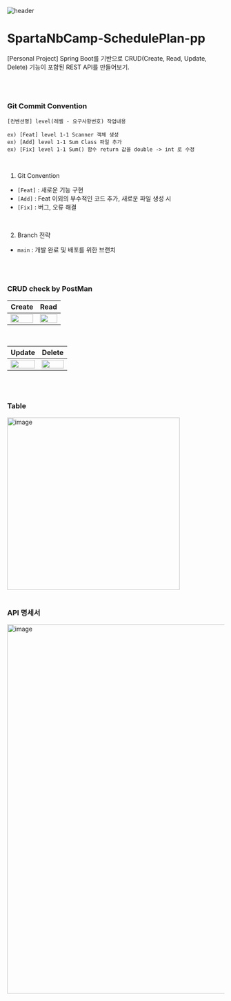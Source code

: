 ![header](https://capsule-render.vercel.app/api?type=waving&color=976CB2&height=300&section=header&text=SchedulePlan&fontColor=ffffff&fontSize=90)

# SpartaNbCamp-SchedulePlan-pp
[Personal Project] Spring Boot를 기반으로 CRUD(Create, Read, Update, Delete) 기능이 포함된 REST API를 만들어보기.

<br>
<br>

### Git Commit Convention
```
[컨벤션명] level(레벨 - 요구사항번호) 작업내용

ex) [Feat] level 1-1 Scanner 객체 생성
ex) [Add] level 1-1 Sum Class 파일 추가
ex) [Fix] level 1-1 Sum() 함수 return 값을 double -> int 로 수정
```
<br>

1. Git Convention
  - `[Feat]` : 새로운 기능 구현
  - `[Add]` : Feat 이외의 부수적인 코드 추가, 새로운 파일 생성 시
  - `[Fix]` : 버그, 오류 해결

<br>

2. Branch 전략
  - `main` : 개발 완료 및 배포를 위한 브랜치

<br>
<br>

### CRUD check by PostMan

|Create|Read|
|---|---|
|<img src="https://ifh.cc/g/J9gbcT.png" style="width:100%;">|<img src="https://ifh.cc/g/DKSjtb.png" style="width:100%;">|

<br>

|Update|Delete|
|---|---|
|<img src="https://ifh.cc/g/6RZwHj.png" style="width:100%;">|<img src="https://ifh.cc/g/Q70GOM.png" style="width:100%;">|

<br>
<br>

### Table
<img width="400" alt="image" src="https://ifh.cc/g/NB4Wmg.png">

<br>
<br>


### API 명세서
<img width="857" alt="image" src="https://github.com/YeahyunKim/SpartaNbCamp-SchedulePlan-pp/assets/132278619/a2ed5a22-4021-4857-823c-8f1707a63a86">

<br>
<br>

